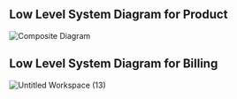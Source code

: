## Low Level System Diagram for Product
![Composite Diagram](https://user-images.githubusercontent.com/66370715/125734400-7b98a7db-5b4f-4f7e-952c-8f35f125d119.png)

## Low Level System Diagram for Billing
![Untitled Workspace (13)](https://user-images.githubusercontent.com/87067257/125729877-ce93d7af-3975-41bc-88e3-8b878de50a2d.png)
